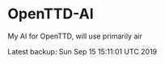 # OpenTTD-AI
My AI for OpenTTD, will use primarily air

Latest backup: Sun Sep 15 15:11:01 UTC 2019
